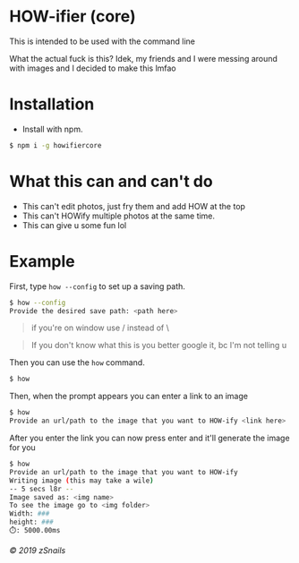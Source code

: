 # HOW-ifier (core)

This is intended to be used with the command line

What the actual fuck is this? Idek, my friends and I were messing around with images and I decided to make this lmfao

# Installation

* Install with npm.

```bash
$ npm i -g howifiercore
```

# What this can and can't do

* This can't edit photos, just fry them and add HOW at the top
* This can't HOWify multiple photos at the same time.
* This can give u some fun lol

# Example

First, type `how --config` to set up a saving path.
```bash
$ how --config
Provide the desired save path: <path here>
```
> if you're on window use / instead of \

> If you don't know what this is you better google it, bc I'm not telling u

Then you can use the `how` command.
```bash
$ how
```
Then, when the prompt appears you can enter a link to an image
```bash
$ how
Provide an url/path to the image that you want to HOW-ify <link here>
```
After you enter the link you can now press enter and it'll generate the image for you
```bash
$ how
Provide an url/path to the image that you want to HOW-ify 
Writing image (this may take a wile)
-- 5 secs l8r --
Image saved as: <img name>
To see the image go to <img folder>
Width: ###
height: ###
⏱️: 5000.00ms
```

###### © 2019 zSnails